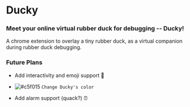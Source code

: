# Ducky
### Meet your online virtual rubber duck for debugging -- Ducky!

A chrome extension to overlay a tiny rubber duck, as a virtual companion during rubber duck debugging.

### Future Plans
* Add interactivity and emoji support :slightly_smiling_face:
- ![#c5f015](https://placehold.it/15/c5f015/000000?text=+) `Change Ducky's color`
* Add alarm support (quack?) :alarm_clock:
